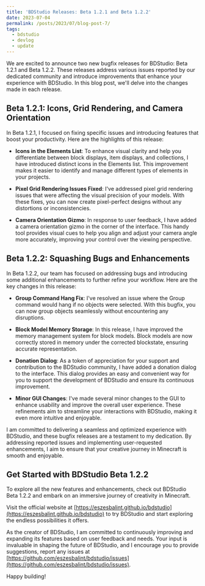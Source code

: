 ```yaml
---
title: 'BDStudio Releases: Beta 1.2.1 and Beta 1.2.2'
date: 2023-07-04
permalink: /posts/2023/07/blog-post-7/
tags:
  - bdstudio
  - devlog
  - update
---
```


We are excited to announce two new bugfix releases for BDStudio: Beta 1.2.1 and Beta 1.2.2. These releases address various issues reported by our dedicated community and introduce improvements that enhance your experience with BDStudio. In this blog post, we'll delve into the changes made in each release.

## Beta 1.2.1: Icons, Grid Rendering, and Camera Orientation

In Beta 1.2.1, I focused on fixing specific issues and introducing features that boost your productivity. Here are the highlights of this release:

- **Icons in the Elements List**: To enhance visual clarity and help you differentiate between block displays, item displays, and collections, I have introduced distinct icons in the Elements list. This improvement makes it easier to identify and manage different types of elements in your projects.

- **Pixel Grid Rendering Issues Fixed**: I've addressed pixel grid rendering issues that were affecting the visual precision of your models. With these fixes, you can now create pixel-perfect designs without any distortions or inconsistencies.

- **Camera Orientation Gizmo**: In response to user feedback, I have added a camera orientation gizmo in the corner of the interface. This handy tool provides visual cues to help you align and adjust your camera angle more accurately, improving your control over the viewing perspective.

## Beta 1.2.2: Squashing Bugs and Enhancements

In Beta 1.2.2, our team has focused on addressing bugs and introducing some additional enhancements to further refine your workflow. Here are the key changes in this release:

- **Group Command Hang Fix**: I've resolved an issue where the Group command would hang if no objects were selected. With this bugfix, you can now group objects seamlessly without encountering any disruptions.

- **Block Model Memory Storage**: In this release, I have improved the memory management system for block models. Block models are now correctly stored in memory under the corrected blockstate, ensuring accurate representation.

- **Donation Dialog**: As a token of appreciation for your support and contribution to the BDStudio community, I have added a donation dialog to the interface. This dialog provides an easy and convenient way for you to support the development of BDStudio and ensure its continuous improvement.

- **Minor GUI Changes**: I've made several minor changes to the GUI to enhance usability and improve the overall user experience. These refinements aim to streamline your interactions with BDStudio, making it even more intuitive and enjoyable.

I am committed to delivering a seamless and optimized experience with BDStudio, and these bugfix releases are a testament to my dedication. By addressing reported issues and implementing user-requested enhancements, I aim to ensure that your creative journey in Minecraft is smooth and enjoyable.

## Get Started with BDStudio Beta 1.2.2

To explore all the new features and enhancements, check out BDStudio Beta 1.2.2 and embark on an immersive journey of creativity in Minecraft.


Visit the official website at [https://eszesbalint.github.io/bdstudio](https://eszesbalint.github.io/bdstudio) to try BDStudio and start exploring the endless possibilities it offers.

As the creator of BDStudio, I am committed to continuously improving and expanding its features based on user feedback and needs. Your input is invaluable in shaping the future of BDStudio, and I encourage you to provide suggestions, report any issues at [https://github.com/eszesbalint/bdstudio/issues](https://github.com/eszesbalint/bdstudio/issues).

Happy building!